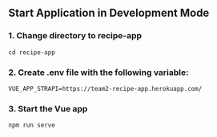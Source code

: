 ## Start Application in Development Mode

### 1. Change directory to recipe-app
```
cd recipe-app
```

### 2. Create .env file with the following variable:
```
VUE_APP_STRAPI=https://team2-recipe-app.herokuapp.com/
```

### 3. Start the Vue app
```
npm run serve
```



